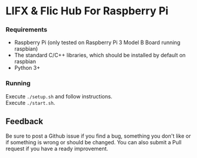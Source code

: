 # LIFX & Flic Hub For Raspberry Pi

### Requirements
- Raspberry Pi (only tested on Raspberry Pi 3 Model B Board running raspbian)
- The standard C/C++ libraries, which should be installed by default on raspbian
- Python 3+

### Running

Execute `./setup.sh` and follow instructions.  
Execute `./start.sh`.

## Feedback
Be sure to post a Github issue if you find a bug, something you don't like or if something is wrong or should be changed. You can also submit a Pull request if you have a ready improvement.
